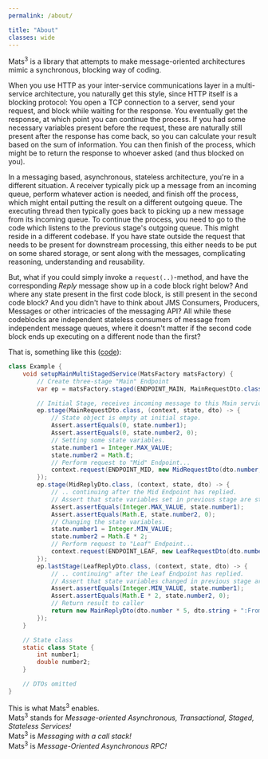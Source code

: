 ```yaml
---
permalink: /about/

title: "About"
classes: wide
---
```


Mats<sup>3</sup> is a library that attempts to make message-oriented architectures mimic a synchronous, blocking way of
coding.

When you use HTTP as your inter-service communications layer in a multi-service architecture, you naturally get this
style, since HTTP itself is a blocking protocol: You open a TCP connection to a server, send your request, and block
while waiting for the response. You eventually get the response, at which point you can continue the process. If you had
some necessary variables present before the request, these are naturally still present after the response has come back,
so you can calculate your result based on the sum of information. You can then finish of the process, which might be to
return the response to whoever asked (and thus blocked on you).

In a messaging based, asynchronous, stateless architecture, you're in a different situation. A receiver typically pick
up a message from an incoming queue, perform whatever action is needed, and finish off the process, which might entail
putting the result on a different outgoing queue. The executing thread then typically goes back to picking up a new
message from its incoming queue. To continue the process, you need to go to the code which listens to the previous
stage's outgoing queue. This might reside in a different codebase. If you have state outside the request that needs to
be present for downstream processing, this either needs to be put on some shared storage, or sent along with the
messages, complicating reasoning, understanding and reusability.

But, what if you could simply invoke a `request(..)`-method, and have the corresponding _Reply_ message show up in a
code block right below? And where any state present in the first code block, is still present in the second code block?
And you didn't have to think about JMS Consumers, Producers, Messages or other intricacies of the messaging API? All
while these codeblocks are independent stateless consumers of message from independent message queues, where it doesn't
matter if the second code block ends up executing on a different node than the first?

That is, something like
this (<a href="https://github.com/centiservice/mats3/blob/main/mats-api-test/src/test/java/io/mats3/api_test/basics/Test_MultiLevelMultiStage.java">code</a>):

```java
class Example {
    void setupMainMultiStagedService(MatsFactory matsFactory) {
        // Create three-stage "Main" Endpoint
        var ep = matsFactory.staged(ENDPOINT_MAIN, MainRequestDto.class, State.class);

        // Initial Stage, receives incoming message to this Main service
        ep.stage(MainRequestDto.class, (context, state, dto) -> {
            // State object is empty at initial stage.
            Assert.assertEquals(0, state.number1);
            Assert.assertEquals(0, state.number2, 0);
            // Setting some state variables.
            state.number1 = Integer.MAX_VALUE;
            state.number2 = Math.E;
            // Perform request to "Mid" Endpoint...
            context.request(ENDPOINT_MID, new MidRequestDto(dto.number, dto.string));
        });
        ep.stage(MidReplyDto.class, (context, state, dto) -> {
            // .. continuing after the Mid Endpoint has replied.
            // Assert that state variables set in previous stage are still with us.
            Assert.assertEquals(Integer.MAX_VALUE, state.number1);
            Assert.assertEquals(Math.E, state.number2, 0);
            // Changing the state variables.
            state.number1 = Integer.MIN_VALUE;
            state.number2 = Math.E * 2;
            // Perform request to "Leaf" Endpoint...
            context.request(ENDPOINT_LEAF, new LeafRequestDto(dto.number, dto.string));
        });
        ep.lastStage(LeafReplyDto.class, (context, state, dto) -> {
            // .. continuing" after the Leaf Endpoint has replied.
            // Assert that state variables changed in previous stage are still with us.
            Assert.assertEquals(Integer.MIN_VALUE, state.number1);
            Assert.assertEquals(Math.E * 2, state.number2, 0);
            // Return result to caller
            return new MainReplyDto(dto.number * 5, dto.string + ":FromMainService");
        });
    }

    // State class
    static class State {
        int number1;
        double number2;
    }

    // DTOs omitted
}
```

This is what Mats<sup>3</sup> enables.  
Mats<sup>3</sup> stands for _Message-oriented Asynchronous, Transactional, Staged, Stateless Services!_  
Mats<sup>3</sup> is _Messaging with a call stack!_  
Mats<sup>3</sup> is _Message-Oriented Asynchronous RPC!_